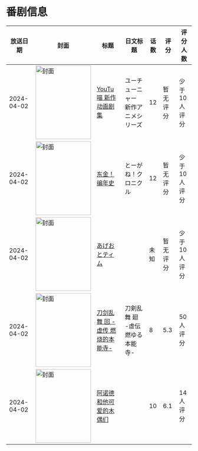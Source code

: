 # 番剧信息

|放送日期|封面|标题|日文标题|话数|评分|评分人数|
|---|---|---|---|---|---|---|
|2024-04-02|<img src="https://lain.bgm.tv/pic/cover/c/81/4a/485354_X3MXz.jpg" alt="封面" style="width:150px;height:200px;object-fit:cover;">|[YouTu喵 新作动画剧集](https://bangumi.tv/subject/485354)|ユーチューニャー 新作アニメシリーズ|12|暂无评分|少于10人评分|
|2024-04-02|<img src="https://lain.bgm.tv/pic/cover/c/8a/6a/485361_7EYrH.jpg" alt="封面" style="width:150px;height:200px;object-fit:cover;">|[东金！编年史](https://bangumi.tv/subject/485361)|とーがね！クロニクル|12|暂无评分|少于10人评分|
|2024-04-02|<img src="https://lain.bgm.tv/pic/cover/c/80/6f/461302_r4vgv.jpg" alt="封面" style="width:150px;height:200px;object-fit:cover;">|[あげおとティム](https://bangumi.tv/subject/461302)||未知|暂无评分|少于10人评分|
|2024-04-02|<img src="https://lain.bgm.tv/pic/cover/c/6a/99/382584_7KnZO.jpg" alt="封面" style="width:150px;height:200px;object-fit:cover;">|[刀剑乱舞 回 -虚传 燃烧的本能寺-](https://bangumi.tv/subject/382584)|刀剣乱舞 廻 -虚伝 燃ゆる本能寺-|8|5.3|50人评分|
|2024-04-02|<img src="https://lain.bgm.tv/pic/cover/c/db/09/486767_zxS4P.jpg" alt="封面" style="width:150px;height:200px;object-fit:cover;">|[阿诺德和他可爱的木偶们](https://bangumi.tv/subject/486767)||10|6.1|14人评分|
